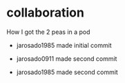 # collaboration
How I got the 2 peas in a pod

- jarosado1985 made initial commit
- jarosado0911 made second commit

- jarosado1985 made second commit
